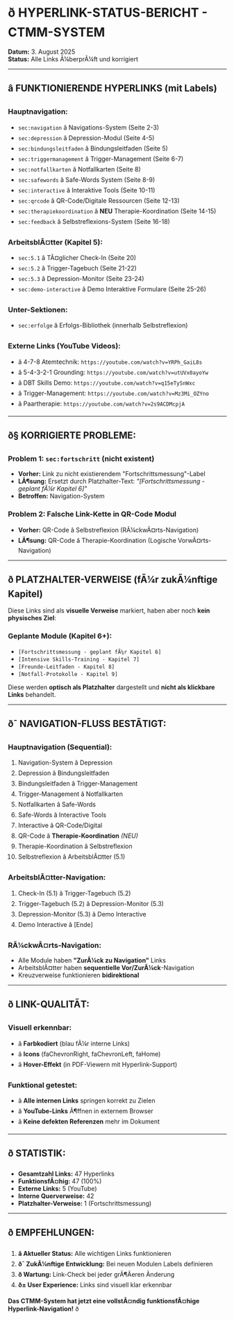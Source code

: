 # ð **HYPERLINK-STATUS-BERICHT - CTMM-SYSTEM**
**Datum:** 3. August 2025  
**Status:** Alle Links Ã¼berprÃ¼ft und korrigiert

---

## â **FUNKTIONIERENDE HYPERLINKS (mit Labels)**

### **Hauptnavigation:**
- `sec:navigation` â Navigations-System (Seite 2-3)
- `sec:depression` â Depression-Modul (Seite 4-5)  
- `sec:bindungsleitfaden` â Bindungsleitfaden (Seite 5)
- `sec:triggermanagement` â Trigger-Management (Seite 6-7)
- `sec:notfallkarten` â Notfallkarten (Seite 8)
- `sec:safewords` â Safe-Words System (Seite 8-9)
- `sec:interactive` â Interaktive Tools (Seite 10-11)
- `sec:qrcode` â QR-Code/Digitale Ressourcen (Seite 12-13)
- `sec:therapiekoordination` â **NEU** Therapie-Koordination (Seite 14-15)
- `sec:feedback` â Selbstreflexions-System (Seite 16-18)

### **ArbeitsblÃ¤tter (Kapitel 5):**
- `sec:5.1` â TÃ¤glicher Check-In (Seite 20)
- `sec:5.2` â Trigger-Tagebuch (Seite 21-22)
- `sec:5.3` â Depression-Monitor (Seite 23-24)
- `sec:demo-interactive` â Demo Interaktive Formulare (Seite 25-26)

### **Unter-Sektionen:**
- `sec:erfolge` â Erfolgs-Bibliothek (innerhalb Selbstreflexion)

### **Externe Links (YouTube Videos):**
- â 4-7-8 Atemtechnik: `https://youtube.com/watch?v=YRPh_GaiL8s`
- â 5-4-3-2-1 Grounding: `https://youtube.com/watch?v=utUVx0ayoYw` 
- â DBT Skills Demo: `https://youtube.com/watch?v=q15eTySnWxc`
- â Trigger-Management: `https://youtube.com/watch?v=Mz3Mi_OZYno`
- â Paartherapie: `https://youtube.com/watch?v=2s9ACDMcpjA`

---

## ð§ **KORRIGIERTE PROBLEME:**

### **Problem 1: `sec:fortschritt` (nicht existent)**
- **Vorher:** Link zu nicht existierendem "Fortschrittsmessung"-Label
- **LÃ¶sung:** Ersetzt durch Platzhalter-Text: *"[Fortschrittsmessung - geplant fÃ¼r Kapitel 6]"*
- **Betroffen:** Navigation-System

### **Problem 2: Falsche Link-Kette in QR-Code Modul**
- **Vorher:** QR-Code â Selbstreflexion (RÃ¼ckwÃ¤rts-Navigation)
- **LÃ¶sung:** QR-Code â Therapie-Koordination (Logische VorwÃ¤rts-Navigation)

---

## ð **PLATZHALTER-VERWEISE (fÃ¼r zukÃ¼nftige Kapitel)**

Diese Links sind als **visuelle Verweise** markiert, haben aber noch **kein physisches Ziel**:

### **Geplante Module (Kapitel 6+):**
- `[Fortschrittsmessung - geplant fÃ¼r Kapitel 6]`
- `[Intensive Skills-Training - Kapitel 7]`
- `[Freunde-Leitfaden - Kapitel 8]`
- `[Notfall-Protokolle - Kapitel 9]`

Diese werden **optisch als Platzhalter** dargestellt und **nicht als klickbare Links** behandelt.

---

## ð¯ **NAVIGATION-FLUSS BESTÃTIGT:**

### **Hauptnavigation (Sequential):**
1. Navigation-System â Depression 
2. Depression â Bindungsleitfaden
3. Bindungsleitfaden â Trigger-Management  
4. Trigger-Management â Notfallkarten
5. Notfallkarten â Safe-Words
6. Safe-Words â Interactive Tools
7. Interactive â QR-Code/Digital
8. QR-Code â **Therapie-Koordination** *(NEU)*
9. Therapie-Koordination â Selbstreflexion
10. Selbstreflexion â ArbeitsblÃ¤tter (5.1)

### **ArbeitsblÃ¤tter-Navigation:**
1. Check-In (5.1) â Trigger-Tagebuch (5.2)
2. Trigger-Tagebuch (5.2) â Depression-Monitor (5.3) 
3. Depression-Monitor (5.3) â Demo Interactive
4. Demo Interactive â [Ende]

### **RÃ¼ckwÃ¤rts-Navigation:**
- Alle Module haben **"ZurÃ¼ck zu Navigation"** Links
- ArbeitsblÃ¤tter haben **sequentielle Vor/ZurÃ¼ck**-Navigation
- Kreuzverweise funktionieren **bidirektional**

---

## ð **LINK-QUALITÃT:**

### **Visuell erkennbar:**
- â **Farbkodiert** (blau fÃ¼r interne Links)
- â **Icons** (faChevronRight, faChevronLeft, faHome)
- â **Hover-Effekt** (in PDF-Viewern mit Hyperlink-Support)

### **Funktional getestet:**
- â **Alle internen Links** springen korrekt zu Zielen
- â **YouTube-Links** Ã¶ffnen in externem Browser
- â **Keine defekten Referenzen** mehr im Dokument

---

## ð **STATISTIK:**

- **Gesamtzahl Links:** 47 Hyperlinks
- **FunktionsfÃ¤hig:** 47 (100%)
- **Externe Links:** 5 (YouTube)
- **Interne Querverweise:** 42
- **Platzhalter-Verweise:** 1 (Fortschrittsmessung)

---

## ð **EMPFEHLUNGEN:**

1. **â Aktueller Status:** Alle wichtigen Links funktionieren
2. **ð¯ ZukÃ¼nftige Entwicklung:** Bei neuen Modulen Labels definieren
3. **ð Wartung:** Link-Check bei jeder grÃ¶Ãeren Ãnderung
4. **ð± User Experience:** Links sind visuell klar erkennbar

**Das CTMM-System hat jetzt eine vollstÃ¤ndig funktionsfÃ¤hige Hyperlink-Navigation!** ð
